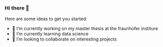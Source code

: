 ### Hi there 👋

<!--
**3dflo/3dflo** is a ✨ _special_ ✨ repository because its `README.md` (this file) appears on your GitHub profile.-->

Here are some ideas to get you started:

- 🔭 I’m currently working on my master thesis at the fraunhofer institure
- 🌱 I’m currently learning data science
- 👯 I’m looking to collaborate on interesting projects
<!-- - 🤔 I’m looking for help with ...
<!-- - 💬 Ask me about ...
<!-- - 📫 How to reach me: ...
<!-- - 😄 Pronouns: ...
<!-- - ⚡ Fun fact:

